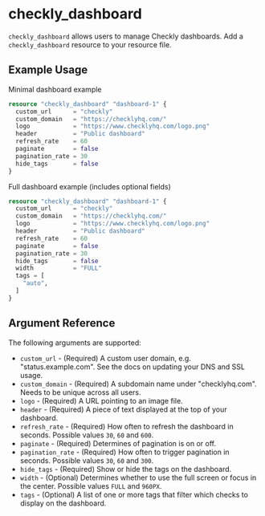 # checkly_dashboard
`checkly_dashboard` allows users to manage Checkly dashboards. Add a `checkly_dashboard` resource to your resource file.

## Example Usage

Minimal dashboard example

```terraform
resource "checkly_dashboard" "dashboard-1" {
  custom_url      = "checkly"
  custom_domain   = "https://checklyhq.com/"
  logo            = "https://www.checklyhq.com/logo.png"
  header          = "Public dashboard"
  refresh_rate    = 60
  paginate        = false
  pagination_rate = 30
  hide_tags       = false
}
```

Full dashboard example (includes optional fields)

```terraform
resource "checkly_dashboard" "dashboard-1" {
  custom_url      = "checkly"
  custom_domain   = "https://checklyhq.com/"
  logo            = "https://www.checklyhq.com/logo.png"
  header          = "Public dashboard"
  refresh_rate    = 60
  paginate        = false
  pagination_rate = 30
  hide_tags       = false
  width           = "FULL"
  tags = [
    "auto",
  ]
}
```

## Argument Reference
The following arguments are supported:
* `custom_url` - (Required) A custom user domain, e.g. "status.example.com". See the docs on updating your DNS and SSL usage.
* `custom_domain` - (Required) A subdomain name under "checklyhq.com". Needs to be unique across all users.
* `logo` - (Required) A URL pointing to an image file.
* `header` - (Required) A piece of text displayed at the top of your dashboard.
* `refresh_rate` - (Required) How often to refresh the dashboard in seconds. Possible values `30`, `60` and `600`.
* `paginate` - (Required) Determines of pagination is on or off.
* `pagination_rate` - (Required) How often to trigger pagination in seconds. Possible values `30`, `60` and `300`.
* `hide_tags` - (Required) Show or hide the tags on the dashboard.
* `width` - (Optional) Determines whether to use the full screen or focus in the center. Possible values `FULL` and `960PX`.
* `tags` - (Optional) A list of one or more tags that filter which checks to display on the dashboard.
